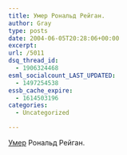 ```yaml
---
title: Умер Рональд Рейган.
author: Gray
type: posts
date: 2004-06-05T20:28:06+00:00
excerpt:
url: /5011
dsq_thread_id:
  - 1906324468
esml_socialcount_LAST_UPDATED:
  - 1497254538
essb_cache_expire:
  - 1614503196
categories:
  - Uncategorized

---
```








<a href="http://www.lenta.ru/world/2004/06/06/died/" target="_blank">Умер</a> Рональд Рейган.